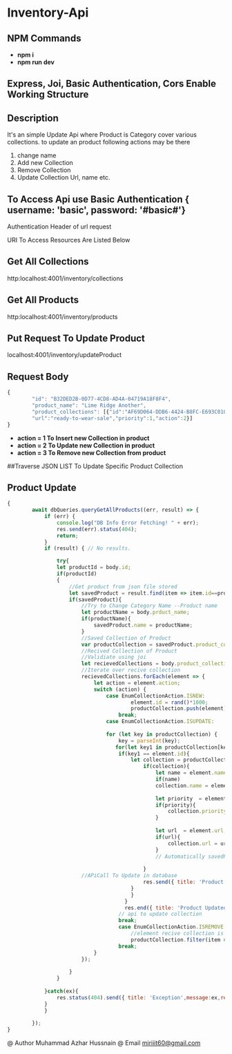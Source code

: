 # Inventory-Api

## NPM Commands
- **npm i**
- **npm run dev**

## Express, Joi, Basic Authentication, Cors Enable Working Structure
## Description
It's an simple Update Api where Product is Category cover various collections. to update an product following actions may be there

1) change name
2) Add new Collection
3) Remove Collection
4) Update Collection Url, name etc.

## To Access Api use Basic Authentication { username: 'basic',  password: '#basic#'}
Authentication Header of url request

URI To Access Resources Are Listed Below

## Get All Collections
http:localhost:4001/inventory/collections

## Get All Products
http:localhost:4001/inventory/products

## Put Request To Update Product
localhost:4001/inventory/updateProduct

## Request Body
```javascript
{
		"id": "B32DED2B-0D77-4CD8-AD4A-04719A18F8F4",
		"product_name": "Lime Ridge Another",
		"product_collections": [{"id":"AF69D064-DDB6-4424-B8FC-E693C010E1BF", "name":"Ready To Wear For kids",
		"url":"ready-to-wear-sale","priority":1,"action":2}]				
}
```

- **action = 1 To Insert new Collection in product**
- **action = 2 To Update new Collection in product**
- **action = 3 To Remove new Collection from product**

##Traverse JSON LIST To Update Specific Product Collection


## Product Update
```javascript
{
		await dbQueries.queryGetAllProducts((err, result) => {
            if (err) {
                console.log("DB Info Error Fetching! " + err);
                res.send(err).status(404);
                return;
            }
            if (result) { // No results.

                try{
                let productId = body.id;
                if(productId)
                {
                    //Get product from json file stored
                    let savedProduct = result.find(item => item.id==productId);
                    if(savedProduct){
                        //Try to Change Category Name --Product name
                        let productName = body.prduct_name;
                        if(productName){
                            savedProduct.name = productName;
                        }
                        //Saved Collection of Product
                        var productCollection = savedProduct.product_collections;
                        //Recived Collection of Product
                        //Validiate using joi
                        let recievedCollections = body.product_collections;
                        //Iterate over recive collection
                        recievedCollections.forEach(element => {
                            let action = element.action;
                            switch (action) {
                                case EnumCollectionAction.ISNEW:
                                        element.id = rand()*1000;
                                        productCollection.push(element);
                                    break;  
                                case EnumCollectionAction.ISUPDATE:       
     
                                for (let key in productCollection) {
                                    key = parseInt(key);
                                   for(let key1 in productCollection[key]){
                                    if(key1 == element.id){
                                        let collection = productCollection[key][key1];   
                                            if(collection){
                                                let name = element.name;
                                                if(name)
                                                collection.name = element.name;
                                               
                                                let priority  = element.priority;
                                                if(priority){
                                                    collection.priority = priority;
                                                }
        
                                                let url  = element.url;
                                                if(url){
                                                    collection.url = url;
                                                }
                                                // Automatically savedProduct be updated by refernce
						
                                            }
					    //APiCall To Update in database 
                                            res.send({ title: 'Product Updated', response: true, size: savedProduct.length, data: savedProduct }).status(200);
                                        }
                                        }
                                      }
                                      res.end({ title: 'Product Updated', response: true, message:'product update complete' }).status(200);
                                    // api to update collection
                                    break;
                                    case EnumCollectionAction.ISREMOVE:
                                        //element recive collection is removed now from product collection
                                        productCollection.filter(item => item.id != element.id);  
                                    break;
                            }
                        });
                      
                    }
                }
               
            }catch(ex){
                res.status(404).send({ title: 'Exception',message:ex,response:true, data:  ""});
            }
            }
       
        });			
}
```

@ Author Muhammad Azhar Hussnain 
@ Email miriiit60@gmail.com
